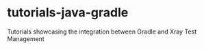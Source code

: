 # tutorials-java-gradle
Tutorials showcasing the integration between Gradle and Xray Test Management
